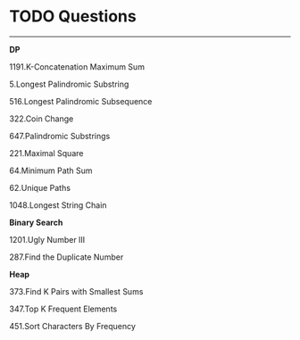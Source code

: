 # TODO Questions


****


**DP**


1191.K-Concatenation Maximum Sum

5.Longest Palindromic Substring

516.Longest Palindromic Subsequence

322.Coin Change

647.Palindromic Substrings

221.Maximal Square

64.Minimum Path Sum

62.Unique Paths

1048.Longest String Chain

**Binary Search**

1201.Ugly Number III

287.Find the Duplicate Number

**Heap**

373.Find K Pairs with Smallest Sums

347.Top K Frequent Elements

451.Sort Characters By Frequency